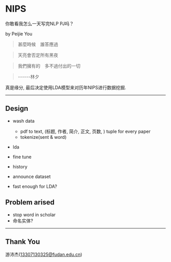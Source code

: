 # NlPS
你敢看我怎么一天写完NLP PJ吗？

by Peijie You

>   甚麼時候　誰答應過
 
>   天亮會否定所有黑夜

>   我們擁有的　多不過付出的一切

>   ------林夕

真是缘分, 最后决定使用LDA模型来对历年NIPS进行数据挖掘.

---

##  Design

-   wash data
    -   pdf to text, (标题, 作者, 简介, 正文, 页数, ) tuple for every paper
    -   tokenize(sent & word)
-   lda
-   fine tune
-   history

-   announce dataset
-   fast enough for LDA?

##  Problem arised

-   stop word in scholar
-   命名实体?

---

##  Thank You

游沛杰(13307130325@fudan.edu.cn)